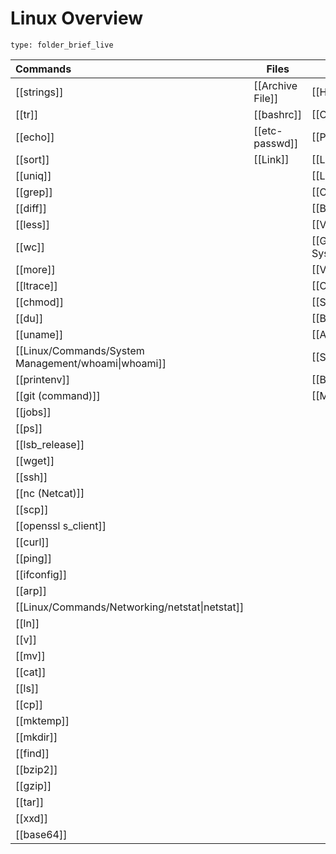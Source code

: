 # Linux Overview
 
```ccard
type: folder_brief_live
```

| Commands                                            | Files            | Topics                           |
| :-------------------------------------------------- | ---------------- | -------------------------------- |
| [[strings]]                                         | [[Archive File]] | [[Hexdumps]]                     |
| [[tr]]                                              | [[bashrc]]       | [[OpenSSL]]                      |
| [[echo]]                                            | [[etc-passwd]]   | [[Port Scanning]]                |
| [[sort]]                                            | [[Link]]         | [[Linux Permissions]]            |
| [[uniq]]                                            |                  | [[Linux/Topics/Operators]]                    |
| [[grep]]                                            |                  | [[Cronjobs]]                     |
| [[diff]]                                            |                  | [[Bash Scripting]]               |
| [[less]]                                            |                  | [[Vim]]                          |
| [[wc]]                                              |                  | [[Git (Version Control System)]] |
| [[more]]                                            |                  | [[Variables]]                    |
| [[ltrace]]                                          |                  | [[Compression]]                  |
| [[chmod]]                                           |                  | [[Shell]]                        |
| [[du]]                                              |                  | [[Binary Code]]                  |
| [[uname]]                                           |                  | [[ASCII]]                        |
| [[Linux/Commands/System Management/whoami\|whoami]] |                  | [[SUID]]                         |
| [[printenv]]                                        |                  | [[Backups]]                      |
| [[git (command)]]                                   |                  | [[MOTD]]                         |
| [[jobs]]                                            |                  |                                  |
| [[ps]]                                              |                  |                                  |
| [[lsb_release]]                                     |                  |                                  |
| [[wget]]                                            |                  |                                  |
| [[ssh]]                                             |                  |                                  |
| [[nc (Netcat)]]                                     |                  |                                  |
| [[scp]]                                             |                  |                                  |
| [[openssl s_client]]                                |                  |                                  |
| [[curl]]                                            |                  |                                  |
| [[ping]]                                            |                  |                                  |
| [[ifconfig]]                                        |                  |                                  |
| [[arp]]                                             |                  |                                  |
| [[Linux/Commands/Networking/netstat\|netstat]]      |                  |                                  |
| [[ln]]                                              |                  |                                  |
| [[v]]                                               |                  |                                  |
| [[mv]]                                              |                  |                                  |
| [[cat]]                                             |                  |                                  |
| [[ls]]                                              |                  |                                  |
| [[cp]]                                              |                  |                                  |
| [[mktemp]]                                          |                  |                                  |
| [[mkdir]]                                           |                  |                                  |
| [[find]]                                            |                  |                                  |
| [[bzip2]]                                           |                  |                                  |
| [[gzip]]                                            |                  |                                  |
| [[tar]]                                             |                  |                                  |
| [[xxd]]                                             |                  |                                  |
| [[base64]]                                          |                  |                                  |
